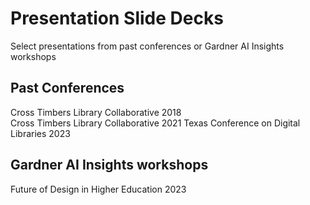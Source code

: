 # Presentation Slide Decks
Select presentations from past conferences or Gardner AI Insights workshops

## Past Conferences
Cross Timbers Library Collaborative 2018 <br>
Cross Timbers Library Collaborative 2021 
Texas Conference on Digital Libraries 2023

## Gardner AI Insights workshops
Future of Design in Higher Education 2023 


